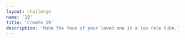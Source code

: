 ```yaml
---
layout: challenge
name: '19'
title: 'Create 19'
description: 'Make the face of your loved one in a loo role tube.'
---
```

